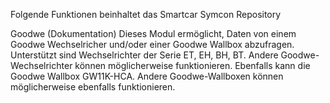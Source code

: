 Folgende Funktionen beinhaltet das Smartcar Symcon Repository

Goodwe (Dokumentation)
Dieses Modul ermöglicht, Daten von einem Goodwe Wechselricher und/oder einer Goodwe Wallbox abzufragen. Unterstützt sind Wechselrichter der Serie ET, EH, BH, BT. Andere Goodwe-Wechselrichter können möglicherweise funktionieren. Ebenfalls kann die Goodwe Wallbox GW11K-HCA. Andere Goodwe-Wallboxen können möglicherweise ebenfalls funktionieren.

